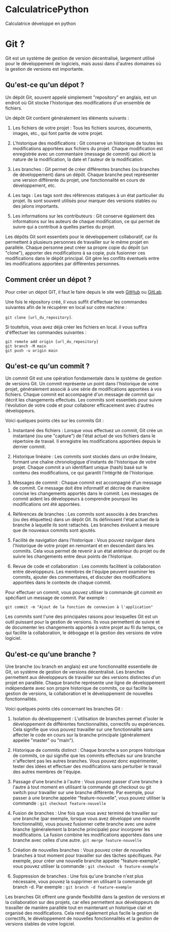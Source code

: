 # CalculatricePython
Calculatrice développé en python

# Git ?

Git est un système de gestion de version décentralisé, largement utilisé pour le développement de logiciels, mais aussi dans d'autres domaines où la gestion de versions est importante.

## Qu'est-ce qu'un dépot ?


Un dépôt Git, souvent appelé simplement "repository" en anglais, est un endroit où Git stocke l'historique des modifications d'un ensemble de fichiers.

Un dépôt Git contient généralement les éléments suivants :

1. Les fichiers de votre projet : Tous les fichiers sources, documents, images, etc., qui font partie de votre projet.

2. L'historique des modifications : Git conserve un historique de toutes les modifications apportées aux fichiers du projet. Chaque modification est enregistrée avec un commentaire (message de commit) qui décrit la nature de la modification, la date et l'auteur de la modification.

3. Les branches : Git permet de créer différentes branches (ou branches de développement) dans un dépôt. Chaque branche peut représenter une version différente du projet, une fonctionnalité en cours de développement, etc.

4. Les tags : Les tags sont des références statiques à un état particulier du projet. Ils sont souvent utilisés pour marquer des versions stables ou des jalons importants.

5. Les informations sur les contributeurs : Git conserve également des informations sur les auteurs de chaque modification, ce qui permet de suivre qui a contribué à quelles parties du projet.

Les dépôts Git sont essentiels pour le développement collaboratif, car ils permettent à plusieurs personnes de travailler sur le même projet en parallèle. Chaque personne peut créer sa propre copie du dépôt (un "clone"), apporter des modifications à sa copie, puis fusionner ces modifications dans le dépôt principal. Git gère les conflits éventuels entre les modifications apportées par différentes personnes.

## Comment créer un dépot ?

Pour créer un dépot GIT, il faut le faire depuis le site web [GitHub](https://github.com/) ou [GitLab](https://gitlab.com/).

Une fois le répository créé, il vous suffit d'effectuer les commandes suivantes afin de le récupérer en local sur cotre machine :

`git clone [url_du_repository]`.

Si toutefois, vous avez déjà créer les fichiers en local. il vous suffira d'éffectuer les commandes suivantes :

```
git remote add origin [url_du_repository]
git branch -M main
git push -u origin main
```

## Qu'est-ce qu'un commit ?

Un commit Git est une opération fondamentale dans le système de gestion de versions Git. Un commit représente un point dans l'historique de votre projet, généralement associé à une série de modifications apportées à vos fichiers. Chaque commit est accompagné d'un message de commit qui décrit les changements effectués. Les commits sont essentiels pour suivre l'évolution de votre code et pour collaborer efficacement avec d'autres développeurs.

Voici quelques points clés sur les commits Git :

1. Instantané des fichiers : Lorsque vous effectuez un commit, Git crée un instantané (ou une "capture") de l'état actuel de vos fichiers dans le répertoire de travail. Il enregistre les modifications apportées depuis le dernier commit.

2. Historique linéaire : Les commits sont stockés dans un ordre linéaire, formant une chaîne chronologique d'instants de l'historique de votre projet. Chaque commit a un identifiant unique (hash) basé sur le contenu des modifications, ce qui garantit l'intégrité de l'historique.

3. Messages de commit : Chaque commit est accompagné d'un message de commit. Ce message doit être informatif et décrire de manière concise les changements apportés dans le commit. Les messages de commit aident les développeurs à comprendre pourquoi les modifications ont été apportées.

4. Références de branches : Les commits sont associés à des branches (ou des étiquettes) dans un dépôt Git. Ils définissent l'état actuel de la branche à laquelle ils sont rattachés. Les branches évoluent à mesure que de nouveaux commits sont ajoutés.

5. Facilité de navigation dans l'historique : Vous pouvez naviguer dans l'historique de votre projet en remontant et en descendant dans les commits. Cela vous permet de revenir à un état antérieur du projet ou de suivre les changements entre deux points de l'historique.

5. Revue de code et collaboration : Les commits facilitent la collaboration entre développeurs. Les membres de l'équipe peuvent examiner les commits, ajouter des commentaires, et discuter des modifications apportées dans le contexte de chaque commit.

Pour effectuer un commit, vous pouvez utiliser la commande git commit en spécifiant un message de commit. Par exemple :

`git commit -m "Ajout de la fonction de connexion à l'application"`

Les commits sont l'une des principales raisons pour lesquelles Git est un outil puissant pour la gestion de versions. Ils vous permettent de suivre et de documenter les changements apportés à votre projet au fil du temps, ce qui facilite la collaboration, le débogage et la gestion des versions de votre logiciel.

## Qu'est-ce qu'une branche ?

Une branche (ou branch en anglais) est une fonctionnalité essentielle de Git, un système de gestion de versions décentralisé. Les branches permettent aux développeurs de travailler sur des versions distinctes d'un projet en parallèle. Chaque branche représente une ligne de développement indépendante avec son propre historique de commits, ce qui facilite la gestion de versions, la collaboration et le développement de nouvelles fonctionnalités.

Voici quelques points clés concernant les branches Git :

1. Isolation du développement : L'utilisation de branches permet d'isoler le développement de différentes fonctionnalités, correctifs ou expériences. Cela signifie que vous pouvez travailler sur une fonctionnalité sans affecter le code en cours sur la branche principale (généralement appelée "master" ou "main").

2. Historique de commits distinct : Chaque branche a son propre historique de commits, ce qui signifie que les commits effectués sur une branche n'affectent pas les autres branches. Vous pouvez donc expérimenter, tester des idées et effectuer des modifications sans perturber le travail des autres membres de l'équipe.

3. Passage d'une branche à l'autre : Vous pouvez passer d'une branche à l'autre à tout moment en utilisant la commande git checkout ou git switch pour travailler sur une branche différente. Par exemple, pour passer à une branche appelée "feature-nouvelle", vous pouvez utiliser la commande :
`git checkout feature-nouvelle`

4. Fusion de branches : Une fois que vous avez terminé de travailler sur une branche (par exemple, lorsque vous avez développé une nouvelle fonctionnalité), vous pouvez fusionner cette branche avec une autre branche (généralement la branche principale) pour incorporer les modifications. La fusion combine les modifications apportées dans une branche avec celles d'une autre.
`git merge feature-nouvelle`

5. Création de nouvelles branches : Vous pouvez créer de nouvelles branches à tout moment pour travailler sur des tâches spécifiques. Par exemple, pour créer une nouvelle branche appelée "feature-exemple", vous pouvez utiliser la commande :
`git checkout -b feature-exemple`

6. Suppression de branches : Une fois qu'une branche n'est plus nécessaire, vous pouvez la supprimer en utilisant la commande git branch -d. Par exemple :
`git branch -d feature-exemple`

Les branches Git offrent une grande flexibilité dans la gestion de versions et la collaboration sur des projets, car elles permettent aux développeurs de travailler de manière parallèle tout en maintenant un historique clair et organisé des modifications. Cela rend également plus facile la gestion de correctifs, le développement de nouvelles fonctionnalités et la gestion de versions stables de votre logiciel.